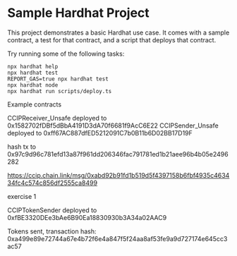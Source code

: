 # Sample Hardhat Project

This project demonstrates a basic Hardhat use case. It comes with a sample contract, a test for that contract, and a script that deploys that contract.

Try running some of the following tasks:

```shell
npx hardhat help
npx hardhat test
REPORT_GAS=true npx hardhat test
npx hardhat node
npx hardhat run scripts/deploy.ts
```
Example contracts

CCIPReceiver_Unsafe deployed to 0x1582702fDBf5dBbA4191D3dA70f6681f9AcC6E22
CCIPSender_Unsafe deployed to 0xff67AC887dfED5212091C7b0B11b6D02BB17D19F

hash tx to 0x97c9d96c781efd13a87f961dd206346fac791781ed1b21aee96b4b05e2496282

https://ccip.chain.link/msg/0xabd92b91fd1b519d5f4397158b6fbf4935c463434fc4c574c856df2555ca8499

exercise 1

CCIPTokenSender deployed to 0xfBE3320DEe3bAe6B90Ea18830930b3A34a02AAC9

Tokens sent, transaction hash: 0xa499e89e72744a67e4b72f6e4a847f5f24aa8af53fe9a9d727174e645cc3ac57
